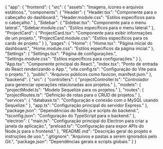 {
  "app": {
    "frontend": {
      "src": {
        "assets": "Imagens, ícones e arquivos estáticos.",
        "components": {
          "Header": {
            "Header.tsx": "Componente para o cabeçalho do dashboard.",
            "Header.module.css": "Estilos específicos para o cabeçalho."
          },
          "Sidebar": {
            "Sidebar.tsx": "Componente para o menu lateral.",
            "Sidebar.module.css": "Estilos específicos para o menu lateral."
          },
          "ProjectCard": {
            "ProjectCard.tsx": "Componente para exibir informações de um projeto.",
            "ProjectCard.module.css": "Estilos específicos para os cards de projeto."
          }
        },
        "pages": {
          "Home": {
            "Home.tsx": "Página inicial do dashboard.",
            "Home.module.css": "Estilos específicos da página inicial."
          },
          "Settings": {
            "Settings.tsx": "Página de configurações.",
            "Settings.module.css": "Estilos específicos para configurações."
          }
        },
        "App.tsx": "Componente principal do React.",
        "index.tsx": "Ponto de entrada do React renderizando o App.",
        "vite.config.ts": "Configuração do Vite para o projeto."
      },
      "public": "Arquivos públicos como favicon, manifest.json."
    },
    "backend": {
      "src": {
        "controllers": {
          "projectController.ts": "Controlador para gerenciar operações relacionadas aos projetos."
        },
        "models": {
          "projectModel.ts": "Modelo Sequelize para os projetos."
        },
        "routes": {
          "projectRoutes.ts": "Definição de rotas para o CRUD de projetos."
        },
        "services": {
          "database.ts": "Configuração e conexão com o MySQL usando Sequelize."
        },
        "app.ts": "Configuração principal do servidor Express."
      },
      "package.json": "Dependências do Node.js e scripts do backend.",
      "tsconfig.json": "Configuração do TypeScript para o backend."
    },
    "electron": {
      "main.ts": "Configuração principal do Electron para criar a janela da aplicação.",
      "preload.ts": "Configuração para expor APIs do Node.js para o frontend."
    },
    "README.md": "Descrição geral do projeto e instruções de uso.",
    ".gitignore": "Arquivos e pastas a serem ignorados pelo Git.",
    "package.json": "Dependências gerais e scripts globais."
  }
}
